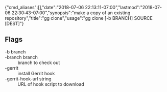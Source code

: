 {"cmd_aliases":[],"date":"2018-07-06 22:13:11-07:00","lastmod":"2018-07-06 22:30:43-07:00","synopsis":"make a copy of an existing repository","title":"gg clone","usage":"gg clone [-b BRANCH] SOURCE [DEST]"}

## Flags

<dl class="flag_list">
	<dt>-b branch</dt>
	<dt>-branch branch</dt>
	<dd>branch to check out</dd>
	<dt>-gerrit</dt>
	<dd>install Gerrit hook</dd>
	<dt>-gerrit-hook-url string</dt>
	<dd>URL of hook script to download</dd>
</dl>
